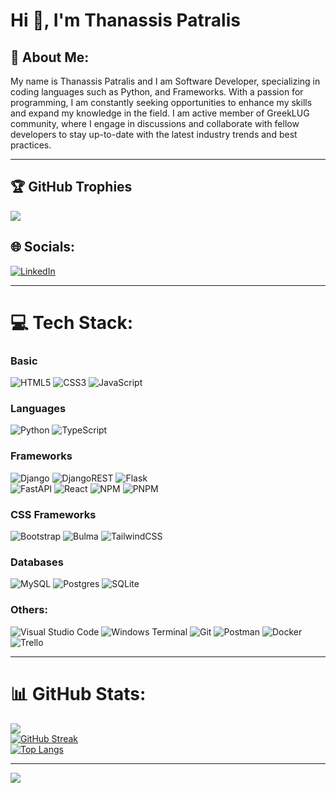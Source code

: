# Hi 👋, I'm Thanassis Patralis

## 💫 About Me:
My name is Thanassis Patralis and I am Software Developer, specializing in coding languages such as Python, and Frameworks. With a passion for programming, I am constantly seeking opportunities to enhance my skills and expand my knowledge in the field. I am active member of GreekLUG community, where I engage in discussions and collaborate with fellow developers to stay up-to-date with the latest industry trends and best practices.

---
## 🏆 GitHub Trophies
![](https://github-profile-trophy.vercel.app/?username=sakispat&theme=onedark&no-frame=false&no-bg=false&margin-w=4)

## 🌐 Socials:
[![LinkedIn](https://img.shields.io/badge/LinkedIn-%230077B5.svg?logo=linkedin&logoColor=white)](https://www.linkedin.com/in/thanassis-patralis-620b61192)<br>

---
# 💻 Tech Stack:
### Basic
![HTML5](https://img.shields.io/badge/html5-%23E34F26.svg?style=plastic&logo=html5&logoColor=white)
![CSS3](https://img.shields.io/badge/css3-%231572B6.svg?style=plastic&logo=css3&logoColor=white)
![JavaScript](https://img.shields.io/badge/javascript-%23323330.svg?style=plastic&logo=javascript&logoColor=%23F7DF1E)

### Languages
![Python](https://img.shields.io/badge/python-3670A0?style=plastic&logo=python&logoColor=ffdd54)
![TypeScript](https://img.shields.io/badge/typescript-%23007ACC.svg?style=plastic&logo=typescript&logoColor=white)

### Frameworks
![Django](https://img.shields.io/badge/django-%23092E20.svg?style=plastic&logo=django&logoColor=white)
![DjangoREST](https://img.shields.io/badge/DJANGO-REST-ff1709?style=plastic&logo=django&logoColor=white&color=ff1709&labelColor=gray)
![Flask](https://img.shields.io/badge/flask-%23000.svg?style=plastic&logo=flask&logoColor=white)<br>
![FastAPI](https://img.shields.io/badge/FastAPI-005571?style=plastic&logo=fastapi)
![React](https://img.shields.io/badge/react-%2320232a.svg?style=plastic&logo=react&logoColor=%2361DAFB)
![NPM](https://img.shields.io/badge/NPM-%23CB3837.svg?style=plastic&logo=npm&logoColor=white)
![PNPM](https://img.shields.io/badge/pnpm-%234a4a4a.svg?style=plastic&logo=pnpm&logoColor=f69220)

### CSS Frameworks
![Bootstrap](https://img.shields.io/badge/bootstrap-%238511FA.svg?style=plastic&logo=bootstrap&logoColor=white)
![Bulma](https://img.shields.io/badge/bulma-00D0B1?style=plastic&logo=bulma&logoColor=white)
![TailwindCSS](https://img.shields.io/badge/tailwindcss-%2338B2AC.svg?style=plastic&logo=tailwind-css&logoColor=white)

<!--
### Mobile
![React Native](https://img.shields.io/badge/react_native-%2320232a.svg?style=plastic&logo=react&logoColor=%2361DAFB)
![Ionic](https://img.shields.io/badge/Ionic-%233880FF.svg?style=plastic&logo=Ionic&logoColor=white)

### Servers
![Apache](https://img.shields.io/badge/apache-%23D42029.svg?style=plastic&logo=apache&logoColor=white)
-->

### Databases
![MySQL](https://img.shields.io/badge/mysql-4479A1.svg?style=plastic&logo=mysql&logoColor=white)
![Postgres](https://img.shields.io/badge/postgres-%23316192.svg?style=plastic&logo=postgresql&logoColor=white)
![SQLite](https://img.shields.io/badge/sqlite-%2307405e.svg?style=plastic&logo=sqlite&logoColor=white)

<!--
### Git CI/CD
![GitHub](https://img.shields.io/badge/github-%23121011.svg?style=plastic&logo=github&logoColor=white)
![GitLab](https://img.shields.io/badge/gitlab-%23181717.svg?style=plastic&logo=gitlab&logoColor=white)
![GitLab CI](https://img.shields.io/badge/gitlab%20CI-%23181717.svg?style=plastic&logo=gitlab&logoColor=white)
--->

### Others:
![Visual Studio Code](https://img.shields.io/badge/Visual%20Studio%20Code-007ACC?logo=visualstudiocode&logoColor=fff&style=plastic)
![Windows Terminal](https://img.shields.io/badge/Windows%20Terminal-%234D4D4D.svg?style=plastic&logo=windows-terminal&logoColor=white)
![Git](https://img.shields.io/badge/git-%23F05033.svg?style=plastic&logo=git&logoColor=white)
![Postman](https://img.shields.io/badge/Postman-FF6C37?style=plastic&logo=postman&logoColor=white)
![Docker](https://img.shields.io/badge/docker-%230db7ed.svg?style=plastic&logo=docker&logoColor=white)
![Trello](https://img.shields.io/badge/Trello-%23026AA7.svg?style=plastic&logo=Trello&logoColor=white)<br>

---
# 📊 GitHub Stats:
![](https://github-readme-stats.vercel.app/api?username=sakispat&theme=dark&hide_border=false&include_all_commits=true&count_private=true)<br/>
[![GitHub Streak](https://github-readme-streak-stats.herokuapp.com?user=sakispat&theme=dark&hide_border=true&border_radius=5&date_format=M%20j%5B%2C%20Y%5D&mode=weekly&card_width=500&card_height=200&fire=E22929&ring=4EBCE5&currStreakLabel=4ABC4AE2)](https://git.io/streak-stats)<br/>
[![Top Langs](https://github-readme-stats.vercel.app/api/top-langs/?username=sakispat&theme=dark&layout=donut)](https://github.com/anuraghazra/github-readme-stats)

---
[![](https://visitcount.itsvg.in/api?id=sakispat&label=Profile%20Views&color=1&icon=4&pretty=true)](https://github.com/sakispat)
